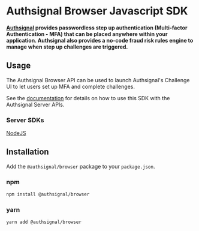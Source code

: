 # Authsignal Browser Javascript SDK

**[Authsignal](https://www.authsignal.com) provides passwordless step up authentication (Multi-factor Authentication - MFA) that can be placed anywhere within your application. Authsignal also provides a no-code fraud risk rules engine to manage when step up challenges are triggered.**


## Usage

The Authsignal Browser API can be used to launch Authsignal's Challenge UI to let users set up MFA and complete challenges.

See the [documentation](https://docs.authsignal.com/api/browser-api) for details on how to use this SDK with the Authsignal Server APIs.

### Server SDKs
[NodeJS](https://www.npmjs.com/package/@authsignal/node)

## Installation

Add the `@authsignal/browser` package to your `package.json`.

### npm
```bash
npm install @authsignal/browser
```

### yarn

```bash
yarn add @authsignal/browser
```
